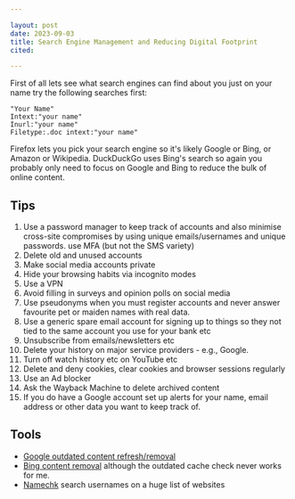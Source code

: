 ```yaml
---

layout: post
date: 2023-09-03
title: Search Engine Management and Reducing Digital Footprint
cited: 

---
```


First of all lets see what search engines can find about you just on your name try the following searches first:

    "Your Name"
    Intext:"your name"
    Inurl:"your name"
    Filetype:.doc intext:"your name"

Firefox lets you pick your search engine so it's likely Google or Bing, or Amazon or Wikipedia. DuckDuckGo uses Bing's search so again you probably only need to focus on Google and Bing to reduce the bulk of online content.

## Tips

1. Use a password manager to keep track of accounts and also minimise cross-site compromises by using unique emails/usernames and unique passwords. use MFA (but not the SMS variety)
2. Delete old and unused accounts
3. Make social media accounts private
4. Hide your browsing habits via incognito modes
5. Use a VPN
6. Avoid filling in surveys and opinion polls on social media
7. Use pseudonyms when you must register accounts and never answer favourite pet or maiden names with real data. 
8. Use a generic spare email account for signing up to things so they not tied to the same account you use for your bank etc
9. Unsubscribe from emails/newsletters etc
10. Delete your history on major service providers - e.g., Google. 
11. Turn off watch history etc on YouTube etc
12. Delete and deny cookies, clear cookies and browser sessions regularly
13. Use an Ad blocker
14. Ask the Wayback Machine to delete archived content
15. If you do have a Google account set up alerts for your name, email address or other data you want to keep track of. 

## Tools

- [Google outdated content refresh/removal](https://search.google.com/search-console/remove-outdated-content)
- [Bing content removal](https://www.bing.com/webmasters/tools/contentremoval?) although the outdated cache check never works for me.
- [Namechk](https://namechk.com/namechk-plugin-search-results/) search usernames on a huge list of websites